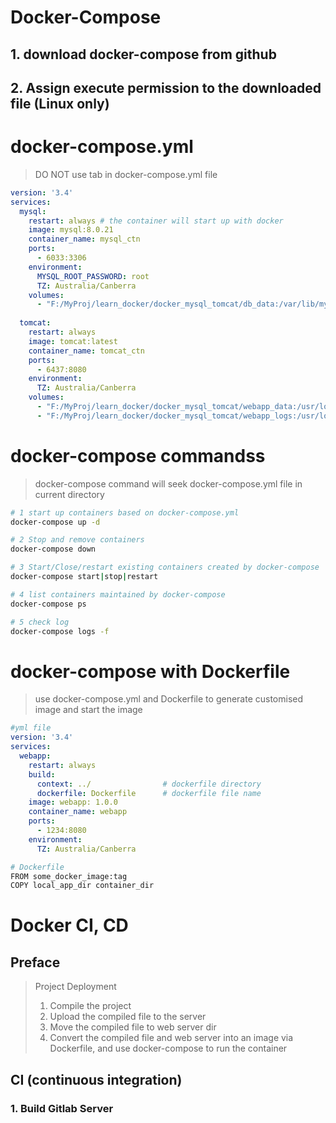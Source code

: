 # Docker-Compose
## 1. download docker-compose from github

## 2. Assign execute permission to the downloaded file (Linux only)

# docker-compose.yml
> DO NOT use tab in docker-compose.yml file
```yml
version: '3.4'
services:
  mysql:
    restart: always # the container will start up with docker
    image: mysql:8.0.21
    container_name: mysql_ctn
    ports:
      - 6033:3306
    environment:
      MYSQL_ROOT_PASSWORD: root
      TZ: Australia/Canberra
    volumes:
      - "F:/MyProj/learn_docker/docker_mysql_tomcat/db_data:/var/lib/mysql"
  
  tomcat:
    restart: always
    image: tomcat:latest
    container_name: tomcat_ctn
    ports:
      - 6437:8080
    environment:
      TZ: Australia/Canberra
    volumes:
      - "F:/MyProj/learn_docker/docker_mysql_tomcat/webapp_data:/usr/local/tomcat/webapps"
      - "F:/MyProj/learn_docker/docker_mysql_tomcat/webapp_logs:/usr/local/tomcat/logs"
```

# docker-compose commandss
> docker-compose command will seek docker-compose.yml file in current directory

```sh
# 1 start up containers based on docker-compose.yml
docker-compose up -d

# 2 Stop and remove containers
docker-compose down

# 3 Start/Close/restart existing containers created by docker-compose
docker-compose start|stop|restart

# 4 list containers maintained by docker-compose
docker-compose ps

# 5 check log
docker-compose logs -f
```

# docker-compose with Dockerfile
> use docker-compose.yml and Dockerfile to generate customised image and start the image

```yml
#yml file
version: '3.4'
services:
  webapp:
    restart: always
    build:
      context: ../                # dockerfile directory
      dockerfile: Dockerfile      # dockerfile file name
    image: webapp: 1.0.0
    container_name: webapp
    ports:
      - 1234:8080
    environment:
      TZ: Australia/Canberra
```

```sh
# Dockerfile
FROM some_docker_image:tag
COPY local_app_dir container_dir
```

# Docker CI, CD
## Preface
>Project Deployment  
>1. Compile the project  
>2. Upload the compiled file to the server  
>3. Move the compiled file to web server dir  
>4. Convert the compiled file and web server into an image via Dockerfile, and use docker-compose to run the container  

## CI (continuous integration)
### 1. Build Gitlab Server
